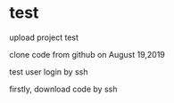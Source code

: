 # test
 upload project test

 clone code from github on August 19,2019

 test user login by ssh

 firstly, download code by ssh 
